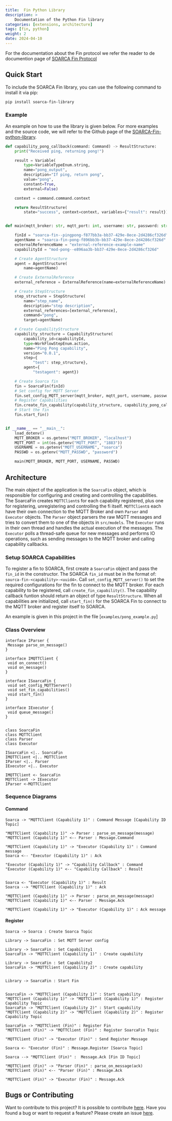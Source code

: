```yaml
---
title:  Fin Python Library
description: >
    Documentation of the Python Fin library
categories: [extensions, architecture]
tags: [fin, python]
weight: 2
date: 2024-04-10
---
```


For the documentation about the Fin protocol we refer the reader to de documention page of [SOARCA Fin Protocol](https://cossas.github.io/SOARCA/docs/soarca-extensions/fin-protocol/)

## Quick Start
 
To include the SOARCA Fin library, you can use the following command to install it via pip:

```bash
pip install soarca-fin-library
```

### Example
An example on how to use the library is given below. 
For more examples and the source code, we will refer to the Github page of the [SOARCA-Fin-python-library](https://github.com/COSSAS/SOARCA-FIN-python-library).

```python
def capability_pong_callback(command: Command) -> ResultStructure:
    print("Received ping, returning pong!")

    result = Variable(
        type=VariableTypeEnum.string,
        name="pong_output",
        description="If ping, return pong",
        value="pong",
        constant=True,
        external=False)

    context = command.command.context

    return ResultStructure(
        state="success", context=context, variables={"result": result})


def main(mqtt_broker: str, mqtt_port: int, username: str, password: str) -> None:

    finId = "soarca-fin--pingpong-f877bb3a-bb37-429e-8ece-2d4286cf326d"
    agentName = "soarca-fin-pong-f896bb3b-bb37-429e-8ece-2d4286cf326d"
    externalReferenceName = "external-reference-example-name"
    capabilityId = "mod-pong--e896aa3b-bb37-429e-8ece-2d4286cf326d"

    # Create AgentStructure
    agent = AgentStructure(
        name=agentName)

    # Create ExternalReference
    external_reference = ExternalReference(name=externalReferenceName)

    # Create StepStructure
    step_structure = StepStructure(
        name="step_name",
        description="step description",
        external_references=[external_reference],
        command="pong",
        target=agentName)

    # Create CapabilityStructure
    capability_structure = CapabilityStructure(
        capability_id=capabilityId,
        type=WorkFlowStepEnum.action,
        name="Ping Pong capability",
        version="0.0.1",
        step={
            "test": step_structure},
        agent={
            "testagent": agent})

    # Create Soarca fin
    fin = SoarcaFin(finId)
    # Set config for MQTT Server
    fin.set_config_MQTT_server(mqtt_broker, mqtt_port, username, password)
    # Register Capabilities
    fin.create_fin_capability(capability_structure, capability_pong_callback)
    # Start the fin
    fin.start_fin()


if __name__ == "__main__":
    load_dotenv()
    MQTT_BROKER = os.getenv("MQTT_BROKER", "localhost")
    MQTT_PORT = int(os.getenv("MQTT_PORT", "1883"))
    USERNAME = os.getenv("MQTT_USERNAME", "soarca")
    PASSWD = os.getenv("MQTT_PASSWD", "password")

    main(MQTT_BROKER, MQTT_PORT, USERNAME, PASSWD)
```

## Architecture
The main object of the application is the `SoarcaFin` object, which is responsible for configuring and creating and controlling the capabilities.
The SoarcaFin creates `MQTTClient`s for each capability registered, plus one for registering, unregistering and controlling the fi itself.
`MQTTClient`s each have their own connection to the MQTT Broker and own `Parser` and `Executor` objects.
The `Parser` object parsers the raw MQTT messages and tries to convert them to one of the objects in `src/models`.
The `Executor` runs in their own thread and handles the actual execution of the messages.
The `Executor` polls a thread-safe queue for new messages and performs IO operations, such as sending messages to the MQTT broker and calling capability callbacks.

### Setup SOARCA Capabilities


To register a fin to SOARCA, first create a `SoarcaFin` object and pass the `fin_id` in the constructor. The SOARCA `fin_id` must be in the format of: `sourca-fin-<capability>-<uuid4>`.
Call `set_config_MQTT_server()` to set the required configurations for the fin to connect to the MQTT broker.
For each capability to be registered, call `create_fin_capability()`. The capability callback funtion should return an object of type `ResultStructure`.
When all capabilities are initialized, call `start_fin()` for the SOARCA Fin to connect to the MQTT broker and register itself to SOARCA.

An example is given in this project in the file [`examples/pong_example.py`]

### Class Overview
```plantuml
interface IParser {
 Message parse_on_message()
}

interface IMQTTClient {
 void on_connect()
 void on_message()
}

interface ISoarcaFin {
 void set_config_MQTTServer()
 void set_fin_capabilities()
 void start_fin()
}

interface IExecutor {
 void queue_message()
}


class SoarcaFin
class MQTTClient
class Parser
class Executor

ISoarcaFin <|.. SoarcaFin
IMQTTClient <|.. MQTTClient
IParser <|.. Parser
IExecutor <|.. Executor

IMQTTClient <- SoarcaFin
MQTTClient -> IExecutor
IParser <-MQTTClient
```

### Sequence Diagrams
#### Command
```plantuml
Soarca -> "MQTTClient (Capability 1)" : Command Message [Capability ID Topic]

"MQTTClient (Capability 1)" -> Parser : parse_on_message(message)
"MQTTClient (Capability 1)" <-- Parser : Message.Command

"MQTTClient (Capability 1)" -> "Executor (Capability 1)" : Command message
Soarca <-- "Executor (Capability 1)" : Ack

"Executor (Capability 1)" -> "Capability Callback" : Command
"Executor (Capability 1)" <-- "Capability Callback" : Result


Soarca <- "Executor (Capability 1)" : Result
Soarca --> "MQTTClient (Capability 1)" : Ack

"MQTTClient (Capability 1)" -> Parser : parse_on_message(message)
"MQTTClient (Capability 1)" <-- Parser : Message.Ack

"MQTTClient (Capability 1)" -> "Executor (Capability 1)" : Ack message
```

#### Register
```plantuml
Soarca -> Soarca : Create Soarca Topic

Library -> SoarcaFin : Set MQTT Server config

Library -> SoarcaFin : Set Capability1
SoarcaFin -> "MQTTClient (Capability 1)" : Create capability

Library -> SoarcaFin : Set Capability2
SoarcaFin -> "MQTTClient (Capability 2)" : Create capability


Library -> SoarcaFin : Start Fin


SoarcaFin -> "MQTTClient (Capability 1)" : Start capability
"MQTTClient (Capability 1)" -> "MQTTClient (Capability 1)" : Register Capability Topic
SoarcaFin -> "MQTTClient (Capability 2)" : Start capability
"MQTTClient (Capability 2)" -> "MQTTClient (Capability 2)" : Register Capability Topic

SoarcaFin -> "MQTTClient (Fin)" : Register Fin
"MQTTClient (Fin)" -> "MQTTClient (Fin)" : Register SoarcaFin Topic

"MQTTClient (Fin)" -> "Executor (Fin)" : Send Register Message

Soarca <- "Executor (Fin)" : Message.Register [Soarca Topic]

Soarca --> "MQTTClient (Fin)" :  Message.Ack [Fin ID Topic]

"MQTTClient (Fin)" -> "Parser (Fin)" : parse_on_message(ack)
"MQTTClient (Fin)" <-- "Parser (Fin)" : Message.Ack

"MQTTClient (Fin)" -> "Executor (Fin)" : Message.Ack
```

## Bugs or Contributing
Want to contribute to this project? It is possible to contribute [here](https://github.com/COSSAS/SOARCA-FIN-python-library).
Have you found a bug or want to request a feature? Please create an issue [here](https://github.com/COSSAS/SOARCA-FIN-python-library/issues).
